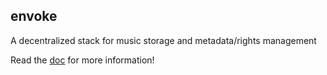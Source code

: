## envoke

A decentralized stack for music storage and metadata/rights management

Read the [doc](https://github.com/zballs/envoke/blob/master/doc/doc.md) for more information!